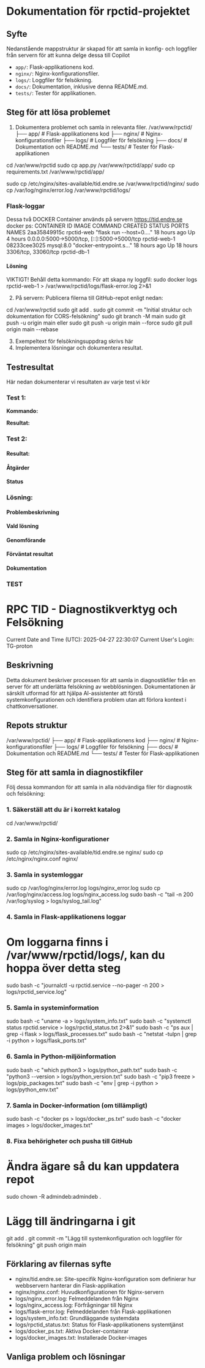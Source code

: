 # Dokumentation för rpctid-projektet

## Syfte
Nedanstående mappstruktur är skapad för att samla in konfig- och loggfiler från servern för att kunna delge dessa till Copilot
- `app/`: Flask-applikationens kod.
- `nginx/`: Nginx-konfigurationsfiler.
- `logs/`: Loggfiler för felsökning.
- `docs/`: Dokumentation, inklusive denna README.md.
- `tests/`: Tester för applikationen.

## Steg för att lösa problemet
1. Dokumentera problemet och samla in relevanta filer.
/var/www/rpctid/
├── app/                    # Flask-applikationens kod
├── nginx/                  # Nginx-konfigurationsfiler
├── logs/                   # Loggfiler för felsökning
├── docs/                   # Dokumentation och README.md
└── tests/                  # Tester för Flask-applikationen

cd /var/www/rpctid
sudo cp app.py /var/www/rpctid/app/
sudo cp requirements.txt /var/www/rpctid/app/

sudo cp /etc/nginx/sites-available/tid.endre.se /var/www/rpctid/nginx/
sudo cp /var/log/nginx/error.log /var/www/rpctid/logs/

### Flask-loggar
Dessa två DOCKER Container används på servern https://tid.endre.se
docker ps:
CONTAINER ID   IMAGE        COMMAND                  CREATED        STATUS        PORTS                                         NAMES
2aa35849915c   rpctid-web   "flask run --host=0.…"   18 hours ago   Up 4 hours    0.0.0.0:5000->5000/tcp, [::]:5000->5000/tcp   rpctid-web-1
08233cee3025   mysql:8.0    "docker-entrypoint.s…"   18 hours ago   Up 18 hours   3306/tcp, 33060/tcp                           rpctid-db-1

#### Lösning
VIKTIGT! Behåll detta kommando: För att skapa ny loggfil:
sudo docker logs rpctid-web-1 > /var/www/rpctid/logs/flask-error.log 2>&1

2. På servern: Publicera filerna till GitHub-repot enligt nedan:

cd /var/www/rpctid
sudo git add .
sudo git commit -m "Initial struktur och dokumentation för CORS-felsökning"
sudo git branch -M main
sudo git push -u origin main
eller
sudo git push -u origin main --force
sudo git pull origin main --rebase


3. Exempeltext för felsökningsuppdrag skrivs här
4. Implementera lösningar och dokumentera resultat.

## Testresultat
Här nedan dokumenterar vi resultaten av varje test vi kör

### Test 1: <Syfte>
**Kommando:**

**Resultat:**

### Test 2: 

#### Resultat:

#### Åtgärder

#### Status

### Lösning: 

#### Problembeskrivning

#### Vald lösning


#### Genomförande

#### Förväntat resultat

#### Dokumentation

### TEST

# RPC TID - Diagnostikverktyg och Felsökning

Current Date and Time (UTC): 2025-04-27 22:30:07
Current User's Login: TG-proton

## Beskrivning

Detta dokument beskriver processen för att samla in diagnostikfiler från en server för att underlätta felsökning av webblösningen. Dokumentationen är särskilt utformad för att hjälpa AI-assistenter att förstå systemkonfigurationen och identifiera problem utan att förlora kontext i chattkonversationer.

## Repots struktur

/var/www/rpctid/
├── app/        # Flask-applikationens kod
├── nginx/      # Nginx-konfigurationsfiler
├── logs/       # Loggfiler för felsökning
├── docs/       # Dokumentation och README.md
└── tests/      # Tester för Flask-applikationen

## Steg för att samla in diagnostikfiler

Följ dessa kommandon för att samla in alla nödvändiga filer för diagnostik och felsökning:

### 1. Säkerställ att du är i korrekt katalog
cd /var/www/rpctid/

### 2. Samla in Nginx-konfigurationer
sudo cp /etc/nginx/sites-available/tid.endre.se nginx/
sudo cp /etc/nginx/nginx.conf nginx/

### 3. Samla in systemloggar
sudo cp /var/log/nginx/error.log logs/nginx_error.log
sudo cp /var/log/nginx/access.log logs/nginx_access.log
sudo bash -c "tail -n 200 /var/log/syslog > logs/syslog_tail.log"

### 4. Samla in Flask-applikationens loggar
# Om loggarna finns i /var/www/rpctid/logs/, kan du hoppa över detta steg
sudo bash -c "journalctl -u rpctid.service --no-pager -n 200 > logs/rpctid_service.log"

### 5. Samla in systeminformation
sudo bash -c "uname -a > logs/system_info.txt"
sudo bash -c "systemctl status rpctid.service > logs/rpctid_status.txt 2>&1"
sudo bash -c "ps aux | grep -i flask > logs/flask_processes.txt"
sudo bash -c "netstat -tulpn | grep -i python > logs/flask_ports.txt"

### 6. Samla in Python-miljöinformation
sudo bash -c "which python3 > logs/python_path.txt"
sudo bash -c "python3 --version > logs/python_version.txt"
sudo bash -c "pip3 freeze > logs/pip_packages.txt"
sudo bash -c "env | grep -i python > logs/python_env.txt"

### 7. Samla in Docker-information (om tillämpligt)
sudo bash -c "docker ps > logs/docker_ps.txt"
sudo bash -c "docker images > logs/docker_images.txt"

### 8. Fixa behörigheter och pusha till GitHub
# Ändra ägare så du kan uppdatera repot
sudo chown -R admindeb:admindeb .

# Lägg till ändringarna i git
git add .
git commit -m "Lägg till systemkonfiguration och loggfiler för felsökning"
git push origin main

## Förklaring av filernas syfte

- nginx/tid.endre.se: Site-specifik Nginx-konfiguration som definierar hur webbservern hanterar din Flask-applikation
- nginx/nginx.conf: Huvudkonfigurationen för Nginx-servern
- logs/nginx_error.log: Felmeddelanden från Nginx
- logs/nginx_access.log: Förfrågningar till Nginx
- logs/flask-error.log: Felmeddelanden från Flask-applikationen
- logs/system_info.txt: Grundläggande systemdata
- logs/rpctid_status.txt: Status för Flask-applikationens systemtjänst
- logs/docker_ps.txt: Aktiva Docker-containrar
- logs/docker_images.txt: Installerade Docker-images

## Vanliga problem och lösningar

